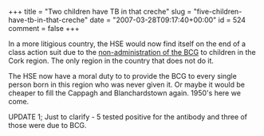 +++
title = "Two children have TB in that creche"
slug = "five-children-have-tb-in-that-creche"
date = "2007-03-28T09:17:40+00:00"
id = 524
comment = false
+++

In a more litigious country, the HSE would now find itself on the end of a class action suit due to the [non-administration of the BCG](http://www.examiner.ie/irishexaminer/pages/story.aspx-qqqg=ireland-qqqm=ireland-qqqa=ireland-qqqid=28971-qqqx=1.asp) to children in the Cork region. The only region in the country that does not do it.

The HSE now have a moral duty to to provide the BCG to every single person born in this region who was never given it. Or maybe it would be cheaper to fill the Cappagh and Blanchardstown again. 1950's here we come.

UPDATE 1; Just to clarify - 5 tested positive for the antibody and three of those were due to BCG.

